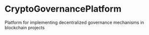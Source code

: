 # CryptoGovernancePlatform
Platform for implementing decentralized governance mechanisms in blockchain projects
